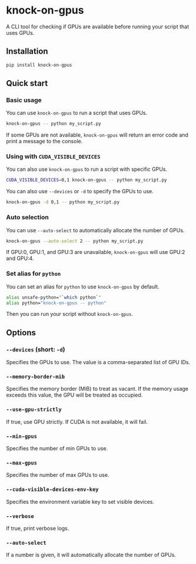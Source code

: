 # knock-on-gpus

A CLI tool for checking if GPUs are available before running your script that uses GPUs.

## Installation

```sh
pip install knock-on-gpus
```

## Quick start

### Basic usage

You can use `knock-on-gpus` to run a script that uses GPUs.

```bash
knock-on-gpus -- python my_script.py
```

If some GPUs are not available, `knock-on-gpus` will return an error code and print a message to the console.

### Using with `CUDA_VISIBLE_DEVICES`

You can also use `knock-on-gpus` to run a script with specific GPUs.

```bash
CUDA_VISIBLE_DEVICES=0,1 knock-on-gpus -- python my_script.py
```

You can also use `--devices` or `-d` to specify the GPUs to use.

```bash
knock-on-gpus -d 0,1 -- python my_script.py
```

### Auto selection

You can use `--auto-select` to automatically allocate the number of GPUs.

```bash
knock-on-gpus --auto-select 2 -- python my_script.py
```

If GPU:0, GPU:1, and GPU:3 are unavailable, `knock-on-gpus` will use GPU:2 and GPU:4.

### Set alias for `python`

You can set an alias for `python` to use `knock-on-gpus` by default.

```bash
alias unsafe-python="`which python`"
alias python="knock-on-gpus -- python"
```

Then you can run your script without `knock-on-gpus`.

## Options

### `--devices` (short: `-d`)

Specifies the GPUs to use. The value is a comma-separated list of GPU IDs.

### `--memory-border-mib`

Specifies the memory border (MiB) to treat as vacant. If the memory usage exceeds this value, the GPU will be treated as occupied.

### `--use-gpu-strictly`

If true, use GPU strictly. If CUDA is not available, it will fail.

### `--min-gpus`

Specifies the number of min GPUs to use.

### `--max-gpus`

Specifies the number of max GPUs to use.

### `--cuda-visible-devices-env-key`

Specifies the environment variable key to set visible devices.

### `--verbose`

If true, print verbose logs.

### `--auto-select`

 If a number is given, it will automatically allocate the number of GPUs.
